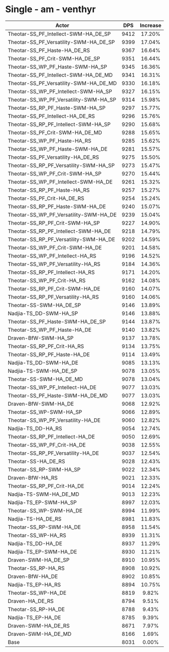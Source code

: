 # Single - am - venthyr
| Actor | DPS | Increase |
|---|:---:|:---:|
|Theotar-SS_PF_Intellect-SWM-HA_DE_SP|9412|17.20%|
|Theotar-SS_PF_Versatility-SWM-HA_DE_SP|9399|17.04%|
|Theotar-SS_PF_Haste-HA_DE_RS|9367|16.64%|
|Theotar-SS_PF_Crit-SWM-HA_DE_SP|9351|16.44%|
|Theotar-SS_WP_PF_Haste-SWM-HA_SP|9345|16.36%|
|Theotar-SS_PF_Intellect-SWM-HA_DE_MD|9341|16.31%|
|Theotar-SS_PF_Versatility-SWM-HA_DE_MD|9330|16.18%|
|Theotar-SS_WP_PF_Intellect-SWM-HA_SP|9327|16.15%|
|Theotar-SS_WP_PF_Versatility-SWM-HA_SP|9314|15.98%|
|Theotar-SS_RP_PF_Haste-SWM-HA_SP|9297|15.77%|
|Theotar-SS_PF_Intellect-HA_DE_RS|9296|15.76%|
|Theotar-SS_RP_PF_Intellect-SWM-HA_SP|9290|15.68%|
|Theotar-SS_PF_Crit-SWM-HA_DE_MD|9288|15.65%|
|Theotar-SS_WP_PF_Haste-HA_RS|9285|15.62%|
|Theotar-SS_WP_PF_Haste-SWM-HA_DE|9281|15.57%|
|Theotar-SS_PF_Versatility-HA_DE_RS|9275|15.50%|
|Theotar-SS_RP_PF_Versatility-SWM-HA_SP|9273|15.47%|
|Theotar-SS_WP_PF_Crit-SWM-HA_SP|9270|15.44%|
|Theotar-SS_WP_PF_Intellect-SWM-HA_DE|9261|15.32%|
|Theotar-SS_RP_PF_Haste-HA_RS|9257|15.27%|
|Theotar-SS_PF_Crit-HA_DE_RS|9254|15.24%|
|Theotar-SS_RP_PF_Haste-SWM-HA_DE|9240|15.07%|
|Theotar-SS_WP_PF_Versatility-SWM-HA_DE|9239|15.04%|
|Theotar-SS_RP_PF_Crit-SWM-HA_SP|9227|14.90%|
|Theotar-SS_RP_PF_Intellect-SWM-HA_DE|9218|14.79%|
|Theotar-SS_RP_PF_Versatility-SWM-HA_DE|9202|14.59%|
|Theotar-SS_WP_PF_Crit-SWM-HA_DE|9201|14.58%|
|Theotar-SS_WP_PF_Intellect-HA_RS|9196|14.52%|
|Theotar-SS_WP_PF_Versatility-HA_RS|9184|14.36%|
|Theotar-SS_RP_PF_Intellect-HA_RS|9171|14.20%|
|Theotar-SS_WP_PF_Crit-HA_RS|9162|14.08%|
|Theotar-SS_RP_PF_Crit-SWM-HA_DE|9160|14.07%|
|Theotar-SS_RP_PF_Versatility-HA_RS|9160|14.06%|
|Theotar-SS-SWM-HA_DE_SP|9146|13.89%|
|Nadjia-TS_DD-SWM-HA_SP|9146|13.88%|
|Theotar-SS_PF_Haste-SWM-HA_DE_SP|9144|13.87%|
|Theotar-SS_WP_PF_Haste-HA_DE|9140|13.82%|
|Draven-BfW-SWM-HA_SP|9137|13.78%|
|Theotar-SS_RP_PF_Crit-HA_RS|9134|13.75%|
|Theotar-SS_RP_PF_Haste-HA_DE|9114|13.49%|
|Nadjia-TS_DD-SWM-HA_DE|9085|13.13%|
|Nadjia-TS-SWM-HA_DE_SP|9078|13.05%|
|Theotar-SS-SWM-HA_DE_MD|9078|13.04%|
|Theotar-SS_WP_PF_Intellect-HA_DE|9077|13.03%|
|Theotar-SS_PF_Haste-SWM-HA_DE_MD|9077|13.03%|
|Draven-BfW-SWM-HA_DE|9068|12.92%|
|Theotar-SS_WP-SWM-HA_SP|9066|12.89%|
|Theotar-SS_WP_PF_Versatility-HA_DE|9060|12.82%|
|Nadjia-TS_DD-HA_RS|9054|12.74%|
|Theotar-SS_RP_PF_Intellect-HA_DE|9050|12.69%|
|Theotar-SS_WP_PF_Crit-HA_DE|9038|12.55%|
|Theotar-SS_RP_PF_Versatility-HA_DE|9037|12.54%|
|Theotar-SS-HA_DE_RS|9028|12.43%|
|Theotar-SS_RP-SWM-HA_SP|9022|12.34%|
|Draven-BfW-HA_RS|9021|12.33%|
|Theotar-SS_RP_PF_Crit-HA_DE|9014|12.24%|
|Nadjia-TS-SWM-HA_DE_MD|9013|12.23%|
|Nadjia-TS_EP-SWM-HA_SP|8997|12.03%|
|Theotar-SS_WP-SWM-HA_DE|8994|11.99%|
|Nadjia-TS-HA_DE_RS|8981|11.83%|
|Theotar-SS_RP-SWM-HA_DE|8958|11.54%|
|Theotar-SS_WP-HA_RS|8939|11.31%|
|Nadjia-TS_DD-HA_DE|8937|11.29%|
|Nadjia-TS_EP-SWM-HA_DE|8930|11.21%|
|Draven-SWM-HA_DE_SP|8910|10.95%|
|Theotar-SS_RP-HA_RS|8908|10.92%|
|Draven-BfW-HA_DE|8902|10.85%|
|Nadjia-TS_EP-HA_RS|8894|10.75%|
|Theotar-SS_WP-HA_DE|8819|9.82%|
|Draven-HA_DE_RS|8794|9.51%|
|Theotar-SS_RP-HA_DE|8788|9.43%|
|Nadjia-TS_EP-HA_DE|8785|9.39%|
|Draven-SWM-HA_DE_RS|8671|7.97%|
|Draven-SWM-HA_DE_MD|8166|1.69%|
|Base|8031|0.00%|

